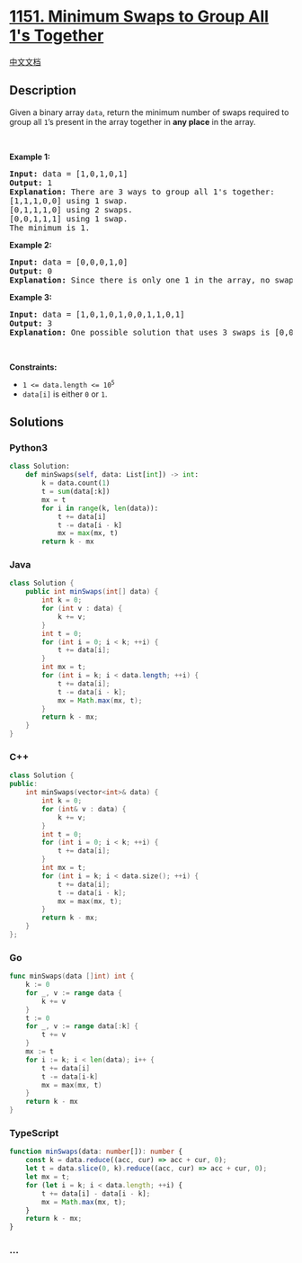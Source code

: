 # [1151. Minimum Swaps to Group All 1's Together](https://leetcode.com/problems/minimum-swaps-to-group-all-1s-together)

[中文文档](/solution/1100-1199/1151.Minimum%20Swaps%20to%20Group%20All%201%27s%20Together/README.md)

## Description

<p>Given a&nbsp;binary array <code>data</code>, return&nbsp;the minimum number of swaps required to group all <code>1</code>&rsquo;s present in the array together in <strong>any place</strong> in the array.</p>

<p>&nbsp;</p>
<p><strong class="example">Example 1:</strong></p>

<pre>
<strong>Input:</strong> data = [1,0,1,0,1]
<strong>Output:</strong> 1
<strong>Explanation:</strong> There are 3 ways to group all 1&#39;s together:
[1,1,1,0,0] using 1 swap.
[0,1,1,1,0] using 2 swaps.
[0,0,1,1,1] using 1 swap.
The minimum is 1.
</pre>

<p><strong class="example">Example 2:</strong></p>

<pre>
<strong>Input:</strong> data = [0,0,0,1,0]
<strong>Output:</strong> 0
<strong>Explanation:</strong> Since there is only one 1 in the array, no swaps are needed.
</pre>

<p><strong class="example">Example 3:</strong></p>

<pre>
<strong>Input:</strong> data = [1,0,1,0,1,0,0,1,1,0,1]
<strong>Output:</strong> 3
<strong>Explanation:</strong> One possible solution that uses 3 swaps is [0,0,0,0,0,1,1,1,1,1,1].
</pre>

<p>&nbsp;</p>
<p><strong>Constraints:</strong></p>

<ul>
	<li><code>1 &lt;= data.length &lt;= 10<sup>5</sup></code></li>
	<li><code>data[i]</code> is either <code>0</code> or <code>1</code>.</li>
</ul>

## Solutions

<!-- tabs:start -->

### **Python3**

```python
class Solution:
    def minSwaps(self, data: List[int]) -> int:
        k = data.count(1)
        t = sum(data[:k])
        mx = t
        for i in range(k, len(data)):
            t += data[i]
            t -= data[i - k]
            mx = max(mx, t)
        return k - mx
```

### **Java**

```java
class Solution {
    public int minSwaps(int[] data) {
        int k = 0;
        for (int v : data) {
            k += v;
        }
        int t = 0;
        for (int i = 0; i < k; ++i) {
            t += data[i];
        }
        int mx = t;
        for (int i = k; i < data.length; ++i) {
            t += data[i];
            t -= data[i - k];
            mx = Math.max(mx, t);
        }
        return k - mx;
    }
}
```

### **C++**

```cpp
class Solution {
public:
    int minSwaps(vector<int>& data) {
        int k = 0;
        for (int& v : data) {
            k += v;
        }
        int t = 0;
        for (int i = 0; i < k; ++i) {
            t += data[i];
        }
        int mx = t;
        for (int i = k; i < data.size(); ++i) {
            t += data[i];
            t -= data[i - k];
            mx = max(mx, t);
        }
        return k - mx;
    }
};
```

### **Go**

```go
func minSwaps(data []int) int {
	k := 0
	for _, v := range data {
		k += v
	}
	t := 0
	for _, v := range data[:k] {
		t += v
	}
	mx := t
	for i := k; i < len(data); i++ {
		t += data[i]
		t -= data[i-k]
		mx = max(mx, t)
	}
	return k - mx
}
```

### **TypeScript**

```ts
function minSwaps(data: number[]): number {
    const k = data.reduce((acc, cur) => acc + cur, 0);
    let t = data.slice(0, k).reduce((acc, cur) => acc + cur, 0);
    let mx = t;
    for (let i = k; i < data.length; ++i) {
        t += data[i] - data[i - k];
        mx = Math.max(mx, t);
    }
    return k - mx;
}
```

### **...**

```

```

<!-- tabs:end -->
